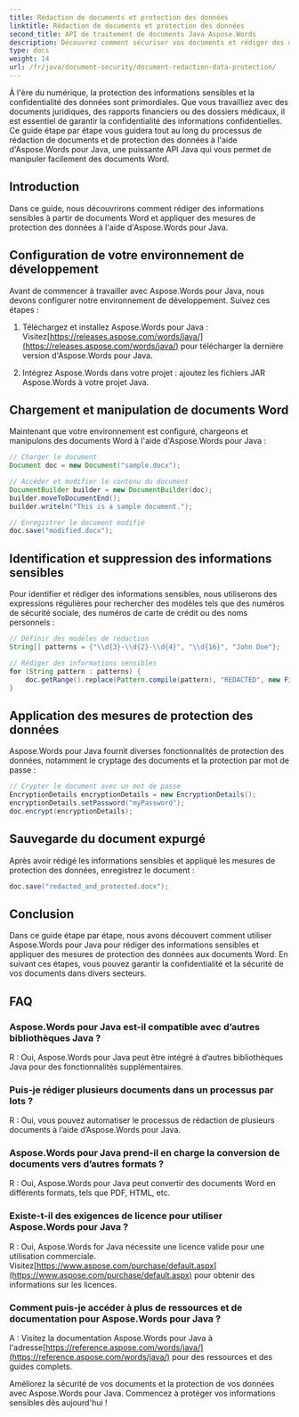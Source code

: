 ```yaml
---
title: Rédaction de documents et protection des données
linktitle: Rédaction de documents et protection des données
second_title: API de traitement de documents Java Aspose.Words
description: Découvrez comment sécuriser vos documents et rédiger des données sensibles à l'aide d'Aspose.Words pour Java. Guide étape par étape avec code source.
type: docs
weight: 14
url: /fr/java/document-security/document-redaction-data-protection/
---
```


À l'ère du numérique, la protection des informations sensibles et la confidentialité des données sont primordiales. Que vous travailliez avec des documents juridiques, des rapports financiers ou des dossiers médicaux, il est essentiel de garantir la confidentialité des informations confidentielles. Ce guide étape par étape vous guidera tout au long du processus de rédaction de documents et de protection des données à l'aide d'Aspose.Words pour Java, une puissante API Java qui vous permet de manipuler facilement des documents Word.

## Introduction

Dans ce guide, nous découvrirons comment rédiger des informations sensibles à partir de documents Word et appliquer des mesures de protection des données à l'aide d'Aspose.Words pour Java. 

## Configuration de votre environnement de développement

Avant de commencer à travailler avec Aspose.Words pour Java, nous devons configurer notre environnement de développement. Suivez ces étapes :

1.  Téléchargez et installez Aspose.Words pour Java : Visitez[https://releases.aspose.com/words/java/](https://releases.aspose.com/words/java/) pour télécharger la dernière version d'Aspose.Words pour Java.

2. Intégrez Aspose.Words dans votre projet : ajoutez les fichiers JAR Aspose.Words à votre projet Java.

## Chargement et manipulation de documents Word

Maintenant que votre environnement est configuré, chargeons et manipulons des documents Word à l'aide d'Aspose.Words pour Java :

```java
// Charger le document
Document doc = new Document("sample.docx");

// Accéder et modifier le contenu du document
DocumentBuilder builder = new DocumentBuilder(doc);
builder.moveToDocumentEnd();
builder.writeln("This is a sample document.");

// Enregistrer le document modifié
doc.save("modified.docx");
```

## Identification et suppression des informations sensibles

Pour identifier et rédiger des informations sensibles, nous utiliserons des expressions régulières pour rechercher des modèles tels que des numéros de sécurité sociale, des numéros de carte de crédit ou des noms personnels :

```java
// Définir des modèles de rédaction
String[] patterns = {"\\d{3}-\\d{2}-\\d{4}", "\\d{16}", "John Doe"};

// Rédiger des informations sensibles
for (String pattern : patterns) {
    doc.getRange().replace(Pattern.compile(pattern), "REDACTED", new FindReplaceOptions());
}
```

## Application des mesures de protection des données

Aspose.Words pour Java fournit diverses fonctionnalités de protection des données, notamment le cryptage des documents et la protection par mot de passe :

```java
// Crypter le document avec un mot de passe
EncryptionDetails encryptionDetails = new EncryptionDetails();
encryptionDetails.setPassword("myPassword");
doc.encrypt(encryptionDetails);
```

## Sauvegarde du document expurgé

Après avoir rédigé les informations sensibles et appliqué les mesures de protection des données, enregistrez le document :

```java
doc.save("redacted_and_protected.docx");
```

## Conclusion

Dans ce guide étape par étape, nous avons découvert comment utiliser Aspose.Words pour Java pour rédiger des informations sensibles et appliquer des mesures de protection des données aux documents Word. En suivant ces étapes, vous pouvez garantir la confidentialité et la sécurité de vos documents dans divers secteurs.

## FAQ

### Aspose.Words pour Java est-il compatible avec d’autres bibliothèques Java ?

R : Oui, Aspose.Words pour Java peut être intégré à d’autres bibliothèques Java pour des fonctionnalités supplémentaires.

### Puis-je rédiger plusieurs documents dans un processus par lots ?

R : Oui, vous pouvez automatiser le processus de rédaction de plusieurs documents à l’aide d’Aspose.Words pour Java.

### Aspose.Words pour Java prend-il en charge la conversion de documents vers d’autres formats ?

R : Oui, Aspose.Words pour Java peut convertir des documents Word en différents formats, tels que PDF, HTML, etc.

### Existe-t-il des exigences de licence pour utiliser Aspose.Words pour Java ?

 R : Oui, Aspose.Words for Java nécessite une licence valide pour une utilisation commerciale. Visitez[https://www.aspose.com/purchase/default.aspx](https://www.aspose.com/purchase/default.aspx) pour obtenir des informations sur les licences.

### Comment puis-je accéder à plus de ressources et de documentation pour Aspose.Words pour Java ?

A : Visitez la documentation Aspose.Words pour Java à l'adresse[https://reference.aspose.com/words/java/](https://reference.aspose.com/words/java/) pour des ressources et des guides complets.

Améliorez la sécurité de vos documents et la protection de vos données avec Aspose.Words pour Java. Commencez à protéger vos informations sensibles dès aujourd'hui !